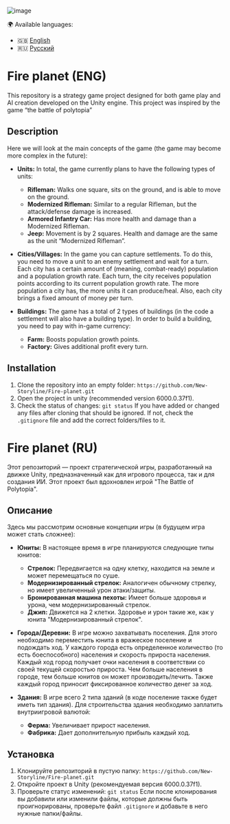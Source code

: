 ![image](https://github.com/user-attachments/assets/e75c5b06-a6dc-4630-9f8f-8a3e24ebfccd)

🌍 Available languages:
- 🇬🇧 [English](#fire-planet-eng)
- 🇷🇺 [Русский](#fire-planet-ru)

# Fire planet (ENG)

This repository is a strategy game project designed for both game play and AI creation developed on the Unity engine. This project was inspired by the game “the battle of polytopia”

## Description

Here we will look at the main concepts of the game (the game may become more complex in the future):
- <b>Units:</b> In total, the game currently plans to have the following types of units: 
  - <b>Rifleman:</b> Walks one square, sits on the ground, and is able to move on the ground.
  - <b>Modernized Rifleman:</b> Similar to a regular Rifleman, but the attack/defense damage is increased. 
  - <b>Armored Infantry Car:</b> Has more health and damage than a Modernized Rifleman.
  - <b>Jeep:</b> Movement is by 2 squares. Health and damage are the same as the unit “Modernized Rifleman”.
- <b>Cities/Villages:</b> In the game you can capture settlements. To do this, you need to move a unit to an enemy settlement and wait for a turn. Each city has a certain amount of (meaning, combat-ready) population and a population growth rate.  Each turn, the city receives population points according to its current population growth rate. The more population a city has, the more units it can produce/heal. Also, each city brings a fixed amount of money per turn.

- <b>Buildings:</b> The game has a total of 2 types of buildings (in the code a settlement will also have a building type). In order to build a building, you need to pay with in-game currency:
  - <b>Farm:</b> Boosts population growth points.
  - <b>Factory:</b> Gives additional profit every turn.

## Installation

1. Clone the repository into an empty folder: ```https://github.com/New-Storyline/Fire-planet.git```
2. Open the project in unity (recommended version 6000.0.37f1).
3. Check the status of changes: ```git status``` If you have added or changed any files after cloning that should be ignored. If not, check the ```.gitignore``` file and add the correct folders/files to it.

# Fire planet (RU)

Этот репозиторий — проект стратегической игры, разработанный на движке Unity, предназначенный как для игрового процесса, так и для создания ИИ. Этот проект был вдохновлен игрой "The Battle of Polytopia".

## Описание

Здесь мы рассмотрим основные концепции игры (в будущем игра может стать сложнее):
- <b>Юниты:</b> В настоящее время в игре планируются следующие типы юнитов:
  - <b>Стрелок:</b> Передвигается на одну клетку, находится на земле и может перемещаться по суше.
  - <b>Модернизированный стрелок:</b> Аналогичен обычному стрелку, но имеет увеличенный урон атаки/защиты.
  - <b>Бронированная машина пехоты:</b> Имеет больше здоровья и урона, чем модернизированный стрелок.
  - <b>Джип:</b> Движется на 2 клетки. Здоровье и урон такие же, как у юнита "Модернизированный стрелок".
- <b>Города/Деревни:</b> В игре можно захватывать поселения. Для этого необходимо переместить юнита в вражеское поселение и подождать ход. У каждого города есть определенное количество (то есть боеспособного) населения и скорость прироста населения. Каждый ход город получает очки населения в соответствии со своей текущей скоростью прироста. Чем больше населения в городе, тем больше юнитов он может производить/лечить. Также каждый город приносит фиксированное количество денег за ход.

- <b>Здания:</b> В игре всего 2 типа зданий (в коде поселение также будет иметь тип здания). Для строительства здания необходимо заплатить внутриигровой валютой:
  - <b>Ферма:</b> Увеличивает прирост населения.
  - <b>Фабрика:</b> Дает дополнительную прибыль каждый ход.

## Установка

1. Клонируйте репозиторий в пустую папку: ```https://github.com/New-Storyline/Fire-planet.git```
2. Откройте проект в Unity (рекомендуемая версия 6000.0.37f1).
3. Проверьте статус изменений: ```git status``` Если после клонирования вы добавили или изменили файлы, которые должны быть проигнорированы, проверьте файл ```.gitignore``` и добавьте в него нужные папки/файлы.
